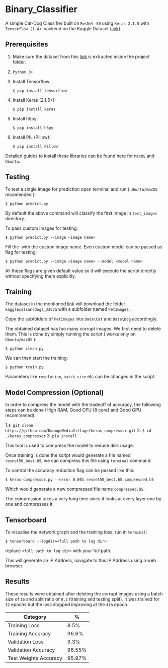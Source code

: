 # Binary_Classifier

A simple Cat-Dog Classifier built on `ResNet-50` using `Keras 2.1.5` with `Tensorflow (1.4) `backend on the Kaggle Dataset ([link](https://www.microsoft.com/en-us/download/confirmation.aspx?id=54765)).

## Prerequisites
1. Make sure the dataset from this [link](https://www.microsoft.com/en-us/download/confirmation.aspx?id=54765) is extracted inside the project folder.
2. `Python 3+`
3. Install Tensorflow:
    
    ```
    $ pip install tensorflow
    ```
4. Install Keras (2.1.5+):
    
    ```
    $ pip install keras
    ```

5. Install h5py:
    
    ```
    $ pip install h5py
    ```
6. Install PIL (Pillow):

    ```
    $ pip install Pillow
    ```
    
Detailed guides to install these libraries can be found [here](https://github.com/RakshithGB/Installation-Guides) for `MacOS` and `Ubuntu`.

## Testing
To test a single image for prediction open terminal and run ( `Ubuntu/macOS` recomended ):

```
$ python predict.py
```
By default the above command will classify the first image in `test_images` directory.

To pass custom images for testing:

```
$ python predict.py --image <image name>
```
Fill the <image name> with the custom image name. Even custom model can be passed as flag for testing:

```
$ python predict.py --image <image name> --model <model name>
```
All these flags are given default value so it will execute the script directly without specifying them explicitly.

## Training
The dataset in the mentioned [link](https://www.microsoft.com/en-us/download/confirmation.aspx?id=54765) will download the folder `kagglecatsanddogs_3367a` with a subfolder named `PetImages`.

Copy the subfolders of `PetImages` into `Data\Cat` and `Data\Dog` accordingly.

The obtained dataset has too many corrupt images. We first need to delete them. This is done by simply running the script ( works only on `Ubuntu/macOS` ):

```
$ python clean.py
```
We can then start the training:

```
$ python train.py
```
Parameters like `resolution`, `batch_size` etc can be changed in the script.

## Model Compression (Optional)
In order to compress the model with the tradeoff of accuracy, the following steps can be done (High RAM, Good CPU (8 core) and Good GPU recommened):

1.`$ git clone https://github.com/DwangoMediaVillage/keras_compressor.git`
2. `$ cd ./keras_compressor`
3. `pip install .`

This tool is used to compress the model to reduce disk usage.

Once training is done the script would generate a file named `resnet50_best.h5`, we can compress this file using `terminal` command:

To control the accuracy reduction flag can be passed like this:

```
$ keras-compressor.py --error 0.001 resnet50_best.h5 compressed.h5
```

Which would generate a new compressed file name `compressed.h5`.

The compression takes a very long time since it looks at every layer one by one and compresses it.

## Tensorboard
To visualise the network graph and the training loss, run in `terminal`:

```
$ tensorboard --logdir=<full path to log dir>
```
replace `<full path to log dir>` with your full path.

This will generate an IP Address, navigate to this IP Address using a web browser.

## Results
These results were obtained after deleting the corrupt images using a batch size of `16` and split ratio of `0.3` (training and testing split). It was trained for `12` epochs but the loss stopped improving at the `4th` epoch.

| Category | % |
| --- | --- |
| Training Loss | 8.5% |
| Training Accuracy | 96.6% |
| Validation Loss |  9.3%|
| Validation Accuracy |  96.55%|
| Test Weights Accuracy |  95.97%|

 


